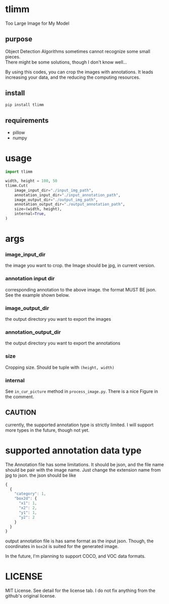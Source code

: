 # tlimm
Too Large Image for My Model

## purpose
Object Detection Algorithms sometimes cannot recognize some small pieces.  
There might be some solutions, though I don't know well...

By using this codes, you can crop the images with annotations.
It leads increasing your data, and the reducing the computing resources.

## install
```bash
pip install tlimm
```

## requirements
- pillow
- numpy


# usage

```python
import tlimm

width, height = 100, 50
tlimm.Cut(
    image_input_dir="./input_img_path",
    annotation_input_dir="./input_annotation_path",
    image_output_dir="./output_img_path",
    annotation_output_dir="./output_annotation_path",
    size=(width, height),
    internal=True,
)
``` 

# args
### image_input_dir
the image you want to crop.
the Image should be jpg, in current version.

### annotation input dir
corresponding annotation to the above image.
the format MUST BE json.
See the example shown below.

### image_output_dir
the output directory you want to export the images

### annotation_output_dir
the output directory you want to export the annotations

### size
Cropping size.
Should be tuple with `(height, width)`

### internal
See `in_cur_picture` method in `process_image.py`.
There is a nice Figure in the comment.

## CAUTION
currently, the supported annotation type is strictly limited.
I will support more types in the future, though not yet.

# supported annotation data type
The Annotation file has some limitations.
It should be json, and the file name should be pair with the image name.
Just change the extension name from jpg to json.
the json should be like 
```javascript
{
  {
    "category": 1, 
    "box2d": {
      "x1": 1, 
      "x2": 2, 
      "y1": 1, 
      "y2": 2
    }
  }
}
```

output annotation file is has same format as the input json.
Though, the coordinates in `box2d` is suited for the generated image.

In the future, I'm planning to support COCO, and VOC data formats.

# LICENSE
MIT License.
See detail for the license tab.
I do not fix anything from the github's original license.


 
